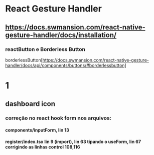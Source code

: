 # React Gesture Handler 
## https://docs.swmansion.com/react-native-gesture-handler/docs/installation/
### reactButton e Borderless Button
borderlessButton[https://docs.swmansion.com/react-native-gesture-handler/docs/api/components/buttons/#borderlessbutton]
# 1
## dashboard icon 

### correção no react hook form nos arquivos:
 #### components/inputForm, lin 13
 #### register/index.tsx lin 9 (import), lin 63 tipando o useForm, lin 67 corrigindo as linhas control  108,116